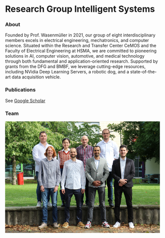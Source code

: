 # Research Group Intelligent Systems

### About
Founded by Prof. Wasenmüller in 2021, our group of eight interdisciplinary members excels in electrical engineering, mechatronics, and computer science. Situated within the Research and Transfer Center CeMOS and the Faculty of Electrical Engineering at HSMA, we are committed to pioneering solutions in AI, computer vision, automotive, and medical technology through both fundamental and application-oriented research. Supported by grants from the DFG and BMBF, we leverage cutting-edge resources, including NVidia Deep Learning Servers, a robotic dog, and a state-of-the-art data acquisition vehicle.

<!--
### Projects
* ...
-->

### Publications
See [Google Scholar](https://scholar.google.de/citations?user=GkHxKY8AAAAJ&hl=de)

### Team
![](images/IMG_2662_k.JPG)

<!--

**Here are some ideas to get you started:**

🙋‍♀️ A short introduction - what is your organization all about?
🌈 Contribution guidelines - how can the community get involved?
👩‍💻 Useful resources - where can the community find your docs? Is there anything else the community should know?
🍿 Fun facts - what does your team eat for breakfast?
🧙 Remember, you can do mighty things with the power of [Markdown](https://docs.github.com/github/writing-on-github/getting-started-with-writing-and-formatting-on-github/basic-writing-and-formatting-syntax)
-->
